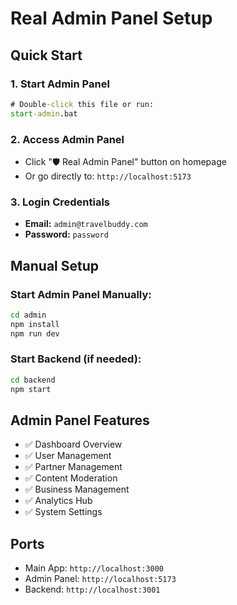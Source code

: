 # Real Admin Panel Setup

## Quick Start

### 1. Start Admin Panel
```cmd
# Double-click this file or run:
start-admin.bat
```

### 2. Access Admin Panel
- Click "🛡️ Real Admin Panel" button on homepage
- Or go directly to: `http://localhost:5173`

### 3. Login Credentials
- **Email:** `admin@travelbuddy.com`
- **Password:** `password`

## Manual Setup

### Start Admin Panel Manually:
```cmd
cd admin
npm install
npm run dev
```

### Start Backend (if needed):
```cmd
cd backend
npm start
```

## Admin Panel Features
- ✅ Dashboard Overview
- ✅ User Management
- ✅ Partner Management  
- ✅ Content Moderation
- ✅ Business Management
- ✅ Analytics Hub
- ✅ System Settings

## Ports
- Main App: `http://localhost:3000`
- Admin Panel: `http://localhost:5173`
- Backend: `http://localhost:3001`